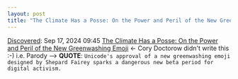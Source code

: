 ```yaml
---
layout: post
title: "The Climate Has a Posse: On the Power and Peril of the New Greenwashing Emoji"
---
```

[Discovered](http://rolandtanglao.com/2020/07/29/p1-blogthis-checkvist-list-links-to-blog/): Sep 17, 2024 09:45 [The Climate Has a Posse: On the Power and Peril of the New Greenwashing Emoji](https://wired-magazine.com/2024/09/the-climate-has-a-posse-campaign/) <- Cory Doctorow didn't write this :-) i.e. Parody --> **QUOTE**: `Unicode's approval of a new greenwashing emoji designed by Shepard Fairey sparks a dangerous new beta period for digital activism.`
